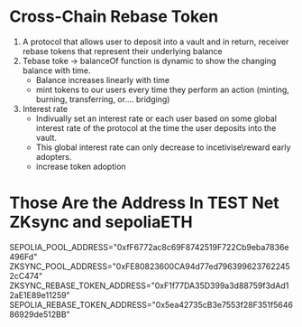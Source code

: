 # Cross-Chain Rebase Token

 1. A protocol that allows user to deposit into a vault and in return, receiver rebase tokens that represent their underlying balance
 2. Tebase toke -> balanceOf function is dynamic  to show the changing balance with time.
    - Balance increases linearly with time
    - mint tokens to our users every time they perform an action (minting, burning, transferring, or.... bridging)
 3. Interest rate
    - Indivually set an interest rate or each user based on some global interest rate of the protocol at the time the user deposits into the vault.
    - This global interest rate can only decrease to incetivise\reward early adopters.
    - increase token adoption

# Those Are the Address In TEST Net ZKsync and sepoliaETH

SEPOLIA_POOL_ADDRESS="0xfF6772ac8c69F8742519F722Cb9eba7836e496Fd"
ZKSYNC_POOL_ADDRESS="0xFE80823600CA94d77ed7963996237622452cC474"
ZKSYNC_REBASE_TOKEN_ADDRESS="0xF1f77DA35D399a3d88759f3dAd12aE1E89e11259"
SEPOLIA_REBASE_TOKEN_ADDRESS="0x5ea42735cB3e7553f28F351f564686929de512BB"
